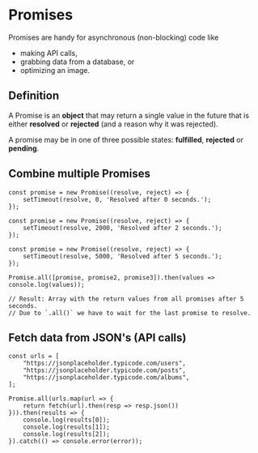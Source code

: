 # Promises

Promises are handy for asynchronous (non-blocking) code like

- making API calls,
- grabbing data from a database, or
- optimizing an image.

## Definition

A Promise is an **object** that may return a single value in the future that is either **resolved** or **rejected** (and a reason why it was rejected).

A promise may be in one of three possible states: **fulfilled**, **rejected** or **pending**.

## Combine multiple Promises

```
const promise = new Promise((resolve, reject) => {
	setTimeout(resolve, 0, 'Resolved after 0 seconds.');
});

const promise = new Promise((resolve, reject) => {
	setTimeout(resolve, 2000, 'Resolved after 2 seconds.');
});

const promise = new Promise((resolve, reject) => {
	setTimeout(resolve, 5000, 'Resolved after 5 seconds.');
});

Promise.all([promise, promise2, promise3]).then(values => console.log(values));

// Result: Array with the return values from all promises after 5 seconds.
// Due to `.all()` we have to wait for the last promise to resolve.
```

## Fetch data from JSON's (API calls)

```
const urls = [
	"https://jsonplaceholder.typicode.com/users",
	"https://jsonplaceholder.typicode.com/posts",
	"https://jsonplaceholder.typicode.com/albums",
];

Promise.all(urls.map(url => {
	return fetch(url).then(resp => resp.json())
})).then(results => {
	console.log(results[0]);
	console.log(results[1]);
	console.log(results[2]);
}).catch(() => console.error(error));
```
